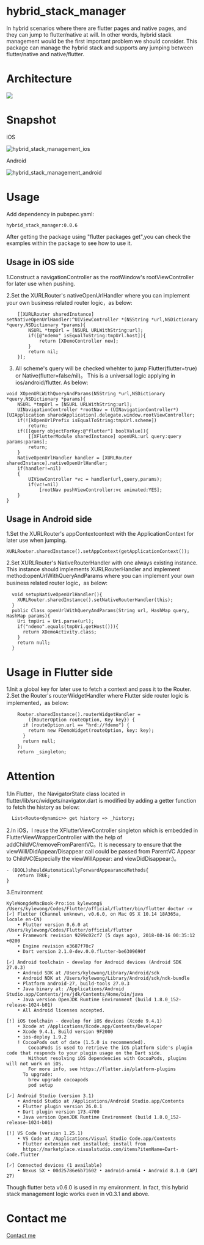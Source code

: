 # hybrid_stack_manager

In hybrid scenarios where there are flutter pages and native pages, and they can jump to flutter/native at will. In other words, hybrid stack management would be the first important problem we should consider. This package can manage the hybrid stack and supports any jumping between flutter/native and native/flutter.

# Architecture

![](https://raw.githubusercontent.com/kangwang1988/kangwang1988.github.io/master/img/hybrid-stack-manangement.png)

# Snapshot

iOS

![hybrid_stack_management_ios](https://raw.githubusercontent.com/kangwang1988/kangwang1988.github.io/master/img/hybrid_stack_management_ios.gif)

Android

![hybrid_stack_management_android](https://raw.githubusercontent.com/kangwang1988/kangwang1988.github.io/master/img/hybrid_stack_management_android.gif)

# Usage

Add dependency in pubspec.yaml:

	hybrid_stack_manager:0.0.6

After getting the package using "flutter packages get",you can check the examples within the package to see how to use it.


## Usage in iOS side

1.Construct a navigationController as the rootWindow's rootViewController for later use when pushing.

2.Set the XURLRouter's nativeOpenUrlHandler where you can implement your own business related router logic，as below:

```
    [[XURLRouter sharedInstance] setNativeOpenUrlHandler:^UIViewController *(NSString *url,NSDictionary *query,NSDictionary *params){
        NSURL *tmpUrl = [NSURL URLWithString:url];
        if([@"ndemo" isEqualToString:tmpUrl.host]){
            return [XDemoController new];
        }
        return nil;
    }];
```
3. All scheme's query will be checked whehter to jump Flutter(flutter=true) or Native(flutter=false/nil)。 This is a universal logic applying in ios/android/flutter. As below:
```
void XOpenURLWithQueryAndParams(NSString *url,NSDictionary *query,NSDictionary *params){
    NSURL *tmpUrl = [NSURL URLWithString:url];
    UINavigationController *rootNav = (UINavigationController*)[UIApplication sharedApplication].delegate.window.rootViewController;
    if(![kOpenUrlPrefix isEqualToString:tmpUrl.scheme])
        return;
    if([[query objectForKey:@"flutter"] boolValue]){
        [[XFlutterModule sharedInstance] openURL:url query:query params:params];
        return;
    }
    NativeOpenUrlHandler handler = [XURLRouter sharedInstance].nativeOpenUrlHandler;
    if(handler!=nil)
    {
        UIViewController *vc = handler(url,query,params);
        if(vc!=nil)
            [rootNav pushViewController:vc animated:YES];
    }
}
```

## Usage in Android side

1.Set the XURLRouter's  appContextcontext with the ApplicationContext for later use when jumping.
```
XURLRouter.sharedInstance().setAppContext(getApplicationContext());
```
2.Set XURLRouter's NativeRouterHandler with one always existing instance. This instance should implements XURLRouterHandler and implement method:openUrlWithQueryAndParams where you can implement your own business related router logic，as below:
```
  void setupNativeOpenUrlHandler(){
    XURLRouter.sharedInstance().setNativeRouterHandler(this);
  }
  public Class openUrlWithQueryAndParams(String url, HashMap query, HashMap params){
    Uri tmpUri = Uri.parse(url);
    if("ndemo".equals(tmpUri.getHost())){
      return XDemoActivity.class;
    }
    return null;
  }
```

# Usage in Flutter side

1.Init a global key for later use to fetch a context and pass it to the Router.
2.Set the Router's routerWidgetHandler where Flutter side router logic is implemented，as below:
```
    Router.sharedInstance().routerWidgetHandler =
        ({RouterOption routeOption, Key key}) {
      if (routeOption.url == "hrd://fdemo") {
        return new FDemoWidget(routeOption, key: key);
      }
      return null;
    };
    return _singleton;
```

# Attention
1.In Flutter，the NavigatorState class located in flutter/lib/src/widgets/navigator.dart is modified by adding a getter function to fetch the history as below:
```
  List<Route<dynamic>> get history => _history;
```
2.In iOS，I reuse the XFlutterViewController singleton which is embedded in FlutterViewWrapperController with the help of addChildVC/removeFromParentVC。It is necessary to ensure that the viewWill/DidAppear/Disappear call could be passed from ParentVC Appear to ChildVC(Especially the viewWillAppear: and viewDidDisappear:)。
```
- (BOOL)shouldAutomaticallyForwardAppearanceMethods{
    return TRUE;
}
```

3.Environment

```
KyleWongdeMacBook-Pro:ios kylewong$ /Users/kylewong/Codes/Flutter/official/flutter/bin/flutter doctor -v
[✓] Flutter (Channel unknown, v0.6.0, on Mac OS X 10.14 18A365a, locale en-CN)
    • Flutter version 0.6.0 at /Users/kylewong/Codes/Flutter/official/flutter
    • Framework revision 9299c02cf7 (5 days ago), 2018-08-16 00:35:12 +0200
    • Engine revision e3687f70c7
    • Dart version 2.1.0-dev.0.0.flutter-be6309690f

[✓] Android toolchain - develop for Android devices (Android SDK 27.0.3)
    • Android SDK at /Users/kylewong/Library/Android/sdk
    • Android NDK at /Users/kylewong/Library/Android/sdk/ndk-bundle
    • Platform android-27, build-tools 27.0.3
    • Java binary at: /Applications/Android Studio.app/Contents/jre/jdk/Contents/Home/bin/java
    • Java version OpenJDK Runtime Environment (build 1.8.0_152-release-1024-b01)
    • All Android licenses accepted.

[!] iOS toolchain - develop for iOS devices (Xcode 9.4.1)
    • Xcode at /Applications/Xcode.app/Contents/Developer
    • Xcode 9.4.1, Build version 9F2000
    • ios-deploy 1.9.2
    ! CocoaPods out of date (1.5.0 is recommended).
        CocoaPods is used to retrieve the iOS platform side's plugin code that responds to your plugin usage on the Dart side.
        Without resolving iOS dependencies with CocoaPods, plugins will not work on iOS.
        For more info, see https://flutter.io/platform-plugins
      To upgrade:
        brew upgrade cocoapods
        pod setup

[✓] Android Studio (version 3.1)
    • Android Studio at /Applications/Android Studio.app/Contents
    • Flutter plugin version 26.0.1
    • Dart plugin version 173.4700
    • Java version OpenJDK Runtime Environment (build 1.8.0_152-release-1024-b01)

[!] VS Code (version 1.25.1)
    • VS Code at /Applications/Visual Studio Code.app/Contents
    • Flutter extension not installed; install from
      https://marketplace.visualstudio.com/items?itemName=Dart-Code.flutter

[✓] Connected devices (1 available)
    • Nexus 5X • 00d25786e6b71602 • android-arm64 • Android 8.1.0 (API 27)
```
Though  flutter beta v0.6.0 is used in my environment. In fact, this hybrid stack management  logic works even in v0.3.1 and above.

# Contact me

[Contact me](mailto:kang.wang1988@gmail.com)

